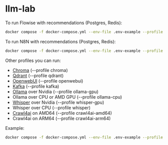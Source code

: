 # llm-lab

To run Flowise with recommendations (Postgres, Redis):

```bash
docker compose -f docker-compose.yml --env-file .env-example --profile flowise up -d
```

To run N8N with recommendations (Postgres, Redis):

```bash
docker compose -f docker-compose.yml --env-file .env-example --profile n8n up -d
```

Other profiles you can run:

* [Chroma](https://github.com/chroma-core/chroma) (--profile chroma)
* [Qdrant](https://github.com/qdrant/qdrant) (--profile qdrant)
* [OpenwebUI](https://github.com/open-webui/open-webui) (--profile openwebui)
* [Kafka](https://kafka.apache.org/) (--profile kafka)
* [Ollama](https://ollama.com/) over Nvidia (--profile ollama-gpu)
* Ollama over CPU or AMD GPU (--profile ollama-cpu)
* [Whisper](https://github.com/openai/whisper) over Nvidia (--profile whisper-gpu)
* Whisper over CPU (--profile whisper)
* [Crawl4ai](https://crawl4ai.com/) on AMD64 (--profile crawl4ai-amd64)
* Crawl4ai on ARM64 (--profile crawl4ai-arm64)

Example:

```bash
docker compose -f docker-compose.yml --env-file .env-example --profile openwebui --profile ollama-gpu up -d
```
